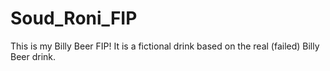 # Soud_Roni_FIP
This is my Billy Beer FIP! It is a fictional drink based on the real (failed) Billy Beer drink.
